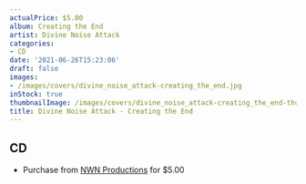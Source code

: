 ```yaml
---
actualPrice: $5.00
album: Creating the End
artist: Divine Noise Attack
categories:
- CD
date: '2021-06-26T15:23:06'
draft: false
images:
- /images/covers/divine_noise_attack-creating_the_end.jpg
inStock: true
thumbnailImage: /images/covers/divine_noise_attack-creating_the_end-thumb.jpg
title: Divine Noise Attack - Creating the End
---
```


## CD
* Purchase from [NWN Productions](http://shop.nwnprod.com/index.php?route=product/product&path=93&product_id=1309&sort=pd.name&order=ASC) for $5.00

